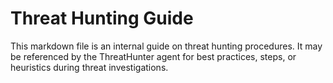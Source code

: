 # Threat Hunting Guide

This markdown file is an internal guide on threat hunting procedures. It may be referenced by
the ThreatHunter agent for best practices, steps, or heuristics during threat investigations.
